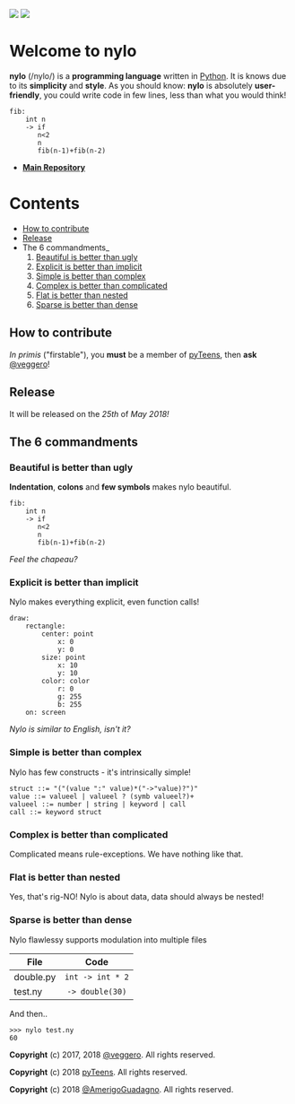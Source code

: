 ![](https://raw.githubusercontent.com/pyTeens/nylo/gh-pages/docs/images/new_big_nylo_banner.png) [![](https://travis-ci.org/pyTeens/nylo.svg?branch=master)](https://travis-ci.org/pyTeens/nylo)

# Welcome to nylo

**nylo** (/nylo/) is a **programming language** written in [Python](https://python.org). It is knows due to its **simplicity** and **style**. As you should know: **nylo** is absolutely **user-friendly**, you could write code in few lines, less than what you would think!

```
fib:
    int n
    -> if
       n<2
       n
       fib(n-1)+fib(n-2)
```

* [**Main Repository**](https://github.com/pyTeens/nylo)

# Contents
* [How to contribute](#how-to-contribute)
* [Release](#release)
* The 6 commandments_
    1. [Beautiful is better than ugly](#beautiful-is-better-than-ugly)
    2. [Explicit is better than implicit](#explicit-is-better-than-implicit)
    3. [Simple is better than complex](#simple-is-better-than-complex)
    4. [Complex is better than complicated](#complex-is-better-than-complicated)
    5. [Flat is better than nested](#flat-is-better-than-nested)
    6. [Sparse is better than dense](#sparse-is-better-than-dense)

## How to contribute

_In primis_ ("firstable"), you **must** be a member of [pyTeens](https://teens.python.it), then **ask** [@veggero](https://github.com/veggero)!

## Release

It will be released on the _25th_ of _May 2018!_

## The 6 commandments

### Beautiful is better than ugly

**Indentation**, **colons** and **few symbols** makes nylo beautiful.

```
fib:
    int n
    -> if
       n<2
       n
       fib(n-1)+fib(n-2)
```

*Feel the chapeau?*

### Explicit is better than implicit

Nylo makes everything explicit, even function calls!

```
draw:
    rectangle:
        center: point
            x: 0
            y: 0
        size: point
            x: 10
            y: 10
        color: color
            r: 0
            g: 255
            b: 255
    on: screen
```

*Nylo is similar to English, isn't it?*

### Simple is better than complex

Nylo has few constructs - it's intrinsically simple!

```
struct ::= "("(value ":" value)*("->"value)?")"
value ::= valueel | valueel ? (symb valueel?)+
valueel ::= number | string | keyword | call
call ::= keyword struct
```

### Complex is better than complicated

Complicated means rule-exceptions. We have nothing like that.

### Flat is better than nested

Yes, that's rig-NO! Nylo is about data, data should always be nested!

### Sparse is better than dense

Nylo flawlessy supports modulation into multiple files

| File        | Code             |
| ----------- |:----------------:|
| double.py   | `int -> int * 2` |
| test.ny     | `-> double(30)`  |

And then..
```
>>> nylo test.ny
60
```

**Copyright** (c) 2017, 2018 [@veggero](https://github.com/veggero). All rights reserved.

**Copyright** (c) 2018 [pyTeens](https://teens.python.it). All rights reserved.

**Copyright** (c) 2018 [@AmerigoGuadagno](https://github.com/AmerigoGuadagno). All rights reserved.
